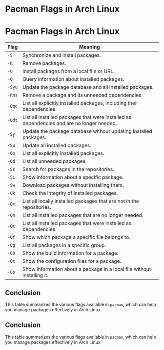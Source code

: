 # Pacman Flags in Arch Linux

# Pacman Flags in Arch Linux

| Flag        | Meaning                                                                                     |
|-------------|---------------------------------------------------------------------------------------------|
| `-S`       | Synchronize and install packages.                                                          |
| `-R`       | Remove packages.                                                                            |
| `-U`       | Install packages from a local file or URL.                                                |
| `-Q`       | Query information about installed packages.                                                |
| `-Syu`     | Update the package database and all installed packages.                                    |
| `-Rns`     | Remove a package and its unneeded dependencies.                                            |
| `-Qqe`     | List all explicitly installed packages, including their dependencies.                      |
| `-Qdt`     | List all installed packages that were installed as dependencies and are no longer needed. |
| `-Sy`      | Update the package database without updating installed packages.                           |
| `-Su`      | Update all installed packages.                                                              |
| `-Qe`      | List all explicitly installed packages.                                                    |
| `-Qd`      | List all unneeded packages.                                                                |
| `-Ss`      | Search for packages in the repositories.                                                   |
| `-Si`      | Show information about a specific package.                                                |
| `-Sw`      | Download packages without installing them.                                                |
| `-Qk`      | Check the integrity of installed packages.                                                  |
| `-Qm`      | List all locally installed packages that are not in the repositories.                      |
| `-Qn`      | List all installed packages that are no longer needed.                                     |
| `-Qt`      | List all installed packages that were installed as dependencies.                           |
| `-Qf`      | Show which package a specific file belongs to.                                            |
| `-Qg`      | List all packages in a specific group.                                                    |
| `-Qb`      | Show the build information for a package.                                                 |
| `-Qc`      | Show the configuration files for a package.                                               |
| `-Qp`      | Show information about a package in a local file without installing it.                   |

## Conclusion

This table summarizes the various flags available in `pacman`, which can help you manage packages effectively in Arch Linux.


## Conclusion

This table summarizes the various flags available in `pacman`, which can help you manage packages effectively in Arch Linux.
